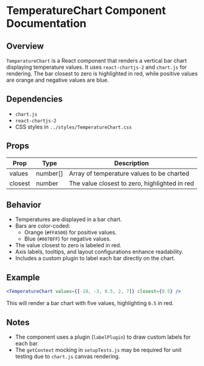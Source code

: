 # TemperatureChart Component Documentation

## Overview

`TemperatureChart` is a React component that renders a vertical bar chart displaying temperature values. It uses `react-chartjs-2` and `chart.js` for rendering. The bar closest to zero is highlighted in red, while positive values are orange and negative values are blue.

## Dependencies

- `chart.js`
- `react-chartjs-2`
- CSS styles in `../styles/TemperatureChart.css`

## Props

| Prop    | Type     | Description                                   |
| ------- | -------- | --------------------------------------------- |
| values  | number[] | Array of temperature values to be charted     |
| closest | number   | The value closest to zero, highlighted in red |

## Behavior

- Temperatures are displayed in a bar chart.
- Bars are color-coded:
  - Orange (`#FFA500`) for positive values.
  - Blue (`#007BFF`) for negative values.
- The value closest to zero is labeled in red.
- Axis labels, tooltips, and layout configurations enhance readability.
- Includes a custom plugin to label each bar directly on the chart.

## Example

```jsx
<TemperatureChart values={[-10, -3, 0.5, 2, 7]} closest={0.5} />
```

This will render a bar chart with five values, highlighting `0.5` in red.

## Notes

- The component uses a plugin (`labelPlugin`) to draw custom labels for each bar.
- The `getContext` mocking in `setupTests.js` may be required for unit testing due to `chart.js` canvas rendering.
